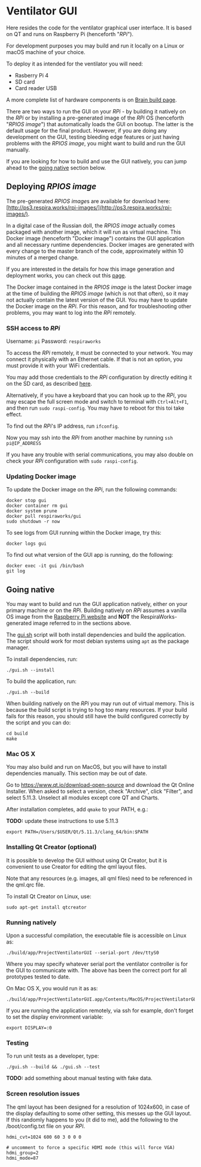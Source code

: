 # Ventilator GUI

Here resides the code for the ventilator graphical user interface. It is based on QT and runs
on Raspberry Pi (henceforth "*RPi*").

For development purposes you may build and run it locally on a Linux or macOS machine of your choice.

To deploy it as intended for the ventilator you will need:
* Rasberry Pi 4
* SD card
* Card reader USB

A more complete list of hardware components is on
[Brain build page](https://github.com/RespiraWorks/SystemDesign/tree/master/ventilator-build/alpha-build-instructions/pizza-brain).

There are two ways to run the GUI on your *RPi* - by building it natively on the *RPi*
or by installing a pre-generated image of the *RPi* OS (henceforth "*RPIOS image*") that
automatically loads the GUI on bootup. The latter is the default usage for the final product.
However, if you are doing any development on the GUI, testing bleeding edge features or just
having problems with the *RPIOS image*, you might want to build and run the GUI manually.

If you are looking for how to build and use the GUI natively, you can jump ahead to the
[going native](#going-native) section below.

## Deploying *RPIOS image*

The pre-generated *RPIOS image*s are available for download here:
[http://ps3.respira.works/rpi-images/](http://ps3.respira.works/rpi-images/).

In a digital case of the Russian doll, the *RPIOS image* actually comes packaged with another image,
which it will run as virtual machine. This Docker image (henceforth "Docker image") contains
the GUI application and all necessary runtime dependencies. Docker images
are generated with every change to the master branch of the code, approximately
within 10 minutes of a merged change.

If you are interested in the details for how this image generation and deployment works,
you can check out this [page](https://github.com/RespiraWorks/VentilatorSoftware/wiki/GUI-Deployment-Strategy).

The Docker image contained in the *RPIOS image* is the latest Docker image at the time of building the
*RPIOS image* (which is not that often), so it may not actually contain the latest version of the GUI.
You may have to update the Docker image on the *RPi*. For this reason, and for troubleshooting
other problems, you may want to log into the *RPi* remotely.

### SSH access to *RPi*

Username: `pi` Password: `respiraworks`

To access the *RPi* remotely, it must be connected to your network. You may connect it physically
with an Ethernet cable. If that is not an option, you must provide it with your WiFi credentials.

You may add those credentials to the *RPi* configuration by directly editing it on the SD card, as
described [here](https://raspberrypi.stackexchange.com/questions/66949/enable-ssh-and-connect-to-a-wifi-network-without-a-keyboard-or-a-screen).

Alternatively, if you have a keyboard that you can hook up to the *RPi*, you may escape the full screen
mode and switch to terminal with `Ctrl+Alt+F1`, and then run `sudo raspi-config`. You may have to reboot
for this toi take effect.

To find out the *RPi*'s IP address, run `ifconfig`.

Now you may ssh into the *RPi* from another machine by running `ssh pi@IP_ADDRESS`

If you have any trouble with serial communications, you may also double on check your
*RPi* configuration with `sudo raspi-config`.

### Updating Docker image

To update the Docker image on the *RPi*, run the following commands:
```
docker stop gui
docker container rm gui
docker system prune
docker pull respiraworks/gui
sudo shutdown -r now
```

To see logs from GUI running within the Docker image, try this:
```
docker logs gui
```

To find out what version of the GUI app is running, do the following:
```
docker exec -it gui /bin/bash
git log
```

## Going native

You may want to build and run the GUI application natively, either on your primary machine
or on the *RPi*. Building natively on *RPi* assumes a vanilla OS image from
the [Raspberry Pi website](https://www.raspberrypi.org/) and **NOT** the RespiraWorks-generated
image referred to in the sections above.

The [gui.sh](gui.sh) script will both install dependencies and build the application.
The script should work for most debian systems using `apt` as the package manager.

To install dependencies, run:
```
./gui.sh --install
```

To build the application, run:

```
./gui.sh --build
```

When building natively on the *RPi* you may run out of virtual memory. This is because the build
script is trying to hog too many resources. If your build fails for this reason, you should still
have the build configured correctly by the script and you can do:

```
cd build
make
```

### Mac OS X

You may also build and run on MacOS, but you will have to install dependencies manually.
This section may be out of date.

Go to https://www.qt.io/download-open-source and download the Qt Online Installer.
When asked to select a version, check "Archive", click "Filter", and select 5.11.3.
Unselect all modules except core QT and Charts.

After installation completes, add `qmake` to your PATH, e.g.:

**TODO:** update these instructions to use 5.11.3

```
export PATH=/Users/$USER/Qt/5.11.3/clang_64/bin:$PATH
```

### Installing Qt Creator (optional)

It is possible to develop the GUI without using Qt Creator, but it is
convenient to use Creator for editing the qml layout files.

Note that any resources (e.g. images, all qml files) need to be referenced in the qml.qrc file.

To install Qt Creator on Linux, use:
```
sudo apt-get install qtcreator
```

### Running natively

Upon a successful compilation, the executable file is accessible on Linux as:
```
./build/app/ProjectVentilatorGUI --serial-port /dev/ttyS0
```
Where you may specify whatever serial port the ventilator controller is for the GUI to communicate
with. The above has been the correct port for all prototypes tested to date.

On Mac OS X, you would run it as as:
```
./build/app/ProjectVentilatorGUI.app/Contents/MacOS/ProjectVentilatorGUI
```

If you are running the application remotely, via ssh for example, don't forget to set
the display environment variable:
```
export DISPLAY=:0
```

### Testing

To run unit tests as a developer, type:

```
./gui.sh --build && ./gui.sh --test
```

**TODO:** add something about manual testing with fake data.

### Screen resolution issues

The qml layout has been designed for a resolution of 1024x600, in case of the display
defaulting to some other setting, this messes up the GUI layout. If this randomly
happens to you (it did to me), add the following to the /boot/config.txt file on your *RPi*.
```
hdmi_cvt=1024 600 60 3 0 0 0

# uncomment to force a specific HDMI mode (this will force VGA)
hdmi_group=2
hdmi_mode=87
```
